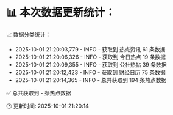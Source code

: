 📊 本次数据更新统计：
==========================

📈 数据分类统计：
- 2025-10-01 21:20:03,779 - INFO - 获取到 热点资讯 61 条数据
- 2025-10-01 21:20:06,326 - INFO - 获取到 今日热点 19 条数据
- 2025-10-01 21:20:09,355 - INFO - 获取到 公社热帖 39 条数据
- 2025-10-01 21:20:12,423 - INFO - 获取到 财经日历 75 条数据
- 2025-10-01 21:20:14,365 - INFO - 总共获取到 194 条热点数据

✅ 总共获取到 - 条热点数据

🕐 更新时间: 2025-10-01 21:20:14
